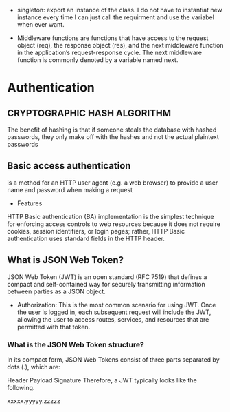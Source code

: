 
- singleton: export an instance of the class. I do not have to instantiat new instance every time I can just call the requirment and use the variabel when ever want.

- Middleware functions are functions that have access to the request object (req), the response object (res), and the next middleware function in the application’s request-response cycle. The next middleware function is commonly denoted by a variable named next.

# Authentication
## CRYPTOGRAPHIC HASH ALGORITHM

The benefit of hashing is that if someone steals the database with hashed passwords, they only make off with the hashes and not the actual plaintext passwords


## Basic access authentication
 is a method for an HTTP user agent (e.g. a web browser) to provide a user name and password when making a request

 * Features

 HTTP Basic authentication (BA) implementation is the simplest technique for enforcing access controls to web resources because it does not require cookies, session identifiers, or login pages; rather, HTTP Basic authentication uses standard fields in the HTTP header.

## What is JSON Web Token?
JSON Web Token (JWT) is an open standard (RFC 7519) that defines a compact and self-contained way for securely transmitting information between parties as a JSON object. 
- Authorization: This is the most common scenario for using JWT. Once the user is logged in, each subsequent request will include the JWT, allowing the user to access routes, services, and resources that are permitted with that token.

### What is the JSON Web Token structure?
In its compact form, JSON Web Tokens consist of three parts separated by dots (.), which are:

Header
Payload
Signature
Therefore, a JWT typically looks like the following.

xxxxx.yyyyy.zzzzz

